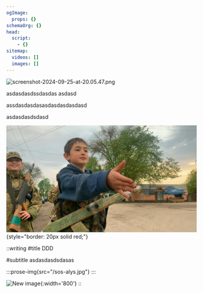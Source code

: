 ```yaml
---
ogImage:
  props: {}
schemaOrg: {}
head:
  script:
    - {}
sitemap:
  videos: []
  images: []
---
```


![screenshot-2024-09-25-at-20.05.47.png](/screenshot-2024-09-25-at-20.05.47.png)

asdasdasdssdasdas asdasd

assdasdasdasasdasdasdasdasd

asdasdasdsdasd

![Sos-Alÿs.jpg](/sos-alys.jpg "asadsdasdasd"){style="border: 20px solid red;"}

::writing
#title
DDD

#subtitle
asdasdasdsdasas

  :::prose-img{src="/sos-alys.jpg"}
  :::

![New image](https://placehold.co/600x400?text=New+image){:width='800'}
::
